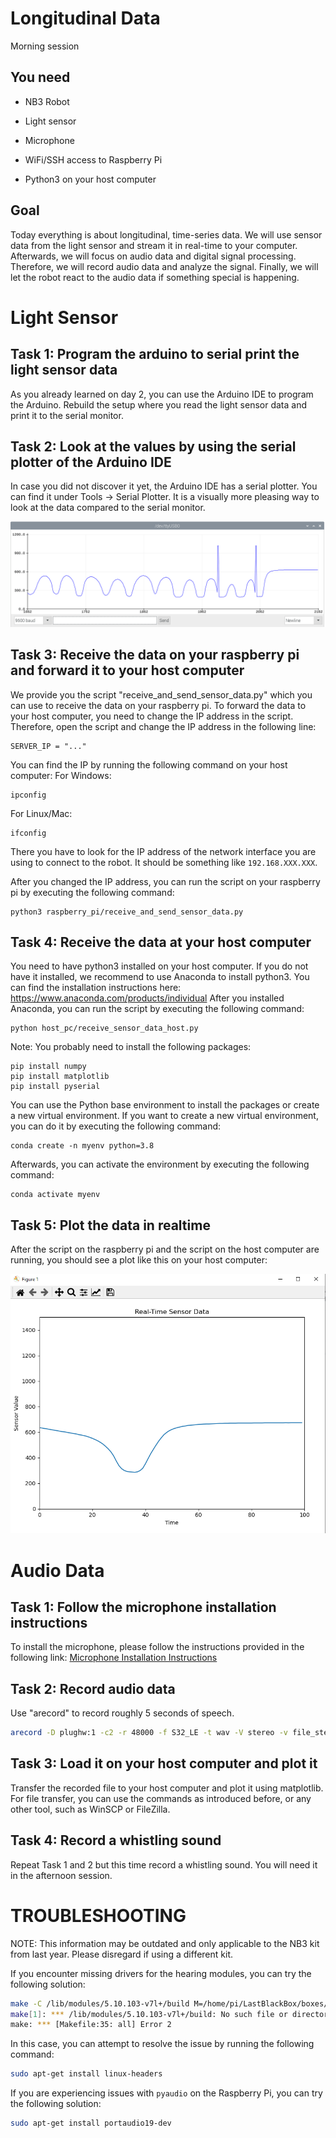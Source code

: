 Longitudinal Data
==============

Morning session

You need
--------

- NB3 Robot

- Light sensor

- Microphone

- WiFi/SSH access to Raspberry Pi

- Python3 on your host computer

Goal
----
Today everything is about longitudinal, time-series data. We will use sensor data from the light sensor and stream it 
in real-time to your computer. Afterwards, we will focus on audio data and digital signal processing. Therefore, we will
record audio data and analyze the signal. Finally, we will let the robot react to the audio data if something special is
happening.

# Light Sensor

Task 1: Program the arduino to serial print the light sensor data
---------------------------
As you already learned on day 2, you can use the Arduino IDE to program the Arduino. Rebuild the setup where you read
the light sensor data and print it to the serial monitor.


Task 2: Look at the values by using the serial plotter of the Arduino IDE
------------------------------------
In case you did not discover it yet, the Arduino IDE has a serial plotter. You can find it under Tools -> Serial Plotter.
It is a visually more pleasing way to look at the data compared to the serial monitor.

![Serial Plotter](./media/sensor_data_serial_plotter.png)


Task 3: Receive the data on your raspberry pi and forward it to your host computer
--------------------------------------
We provide you the script "receive_and_send_sensor_data.py" which you can use to receive the data on your raspberry pi.
To forward the data to your host computer, you need to change the IP address in the script. Therefore, open the script
and change the IP address in the following line:

    SERVER_IP = "..."

You can find the IP by running the following command on your host computer:
For Windows:

    ipconfig

For Linux/Mac:
    
    ifconfig

There you have to look for the IP address of the network interface you are using to connect to the robot. It should be
something like `192.168.XXX.XXX`.

After you changed the IP address, you can run the script on your raspberry pi by executing the following command:

    python3 raspberry_pi/receive_and_send_sensor_data.py


Task 4: Receive the data at your host computer
-----------------------------------
You need to have python3 installed on your host computer. If you do not have it installed, we recommend to use
Anaconda to install python3. You can find the installation instructions here: https://www.anaconda.com/products/individual
After you installed Anaconda, you can run the script by executing the following command:

    python host_pc/receive_sensor_data_host.py

Note: You probably need to install the following packages:

    pip install numpy
    pip install matplotlib
    pip install pyserial

You can use the Python base environment to install the packages or create a new virtual environment. If you want to
create a new virtual environment, you can do it by executing the following command:

    conda create -n myenv python=3.8

Afterwards, you can activate the environment by executing the following command:
    
    conda activate myenv


Task 5: Plot the data in realtime
---------------------------------
After the script on the raspberry pi and the script on the host computer are running, you should see a plot like 
this on your host computer:

![Realtime Plot](./media/sensor_data_real_time.png)

# Audio Data
Task 1: Follow the microphone installation instructions
---------------------------------
To install the microphone, please follow the instructions provided in the following link: [Microphone Installation Instructions](https://github.com/NoBlackBoxes/LastBlackBox/tree/master/boxes/audio/i2s)

Task 2: Record audio data
---------------------------------
Use "arecord" to record roughly 5 seconds of speech. 

```bash
arecord -D plughw:1 -c2 -r 48000 -f S32_LE -t wav -V stereo -v file_stereo.wav
```

Task 3: Load it on your host computer and plot it
---------------------------------
Transfer the recorded file to your host computer and plot it using matplotlib. For file transfer, you can use the commands as introduced before, or any other tool, such as WinSCP or FileZilla. 


Task 4: Record a whistling sound
---------------------------------
Repeat Task 1 and 2 but this time record a whistling sound. You will need it in the afternoon session.



TROUBLESHOOTING
===============

NOTE: This information may be outdated and only applicable to the NB3 kit from last year. Please disregard if using a different kit.

If you encounter missing drivers for the hearing modules, you can try the following solution:

```bash
make -C /lib/modules/5.10.103-v7l+/build M=/home/pi/LastBlackBox/boxes/hearing/i2s/driver modules
make[1]: *** /lib/modules/5.10.103-v7l+/build: No such file or directory.  Stop.
make: *** [Makefile:35: all] Error 2
```

In this case, you can attempt to resolve the issue by running the following command:

```bash
sudo apt-get install linux-headers
```

If you are experiencing issues with `pyaudio` on the Raspberry Pi, you can try the following solution:

```bash
sudo apt-get install portaudio19-dev
```
